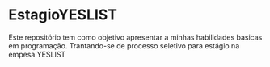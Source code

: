 # EstagioYESLIST
Este repositório tem como objetivo apresentar a minhas habilidades basicas em programação. Trantando-se de processo seletivo para estágio na empesa YESLIST
